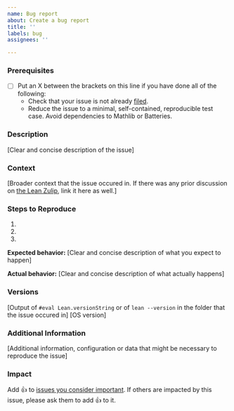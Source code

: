 ```yaml
---
name: Bug report
about: Create a bug report
title: ''
labels: bug
assignees: ''

---
```


### Prerequisites

* [ ] Put an X between the brackets on this line if you have done all of the following:
    * Check that your issue is not already [filed](https://github.com/leanprover/lean4/issues).
    * Reduce the issue to a minimal, self-contained, reproducible test case. Avoid dependencies to Mathlib or Batteries.

### Description

[Clear and concise description of the issue]

### Context

[Broader context that the issue occured in. If there was any prior discussion on [the Lean Zulip](https://leanprover.zulipchat.com), link it here as well.]

### Steps to Reproduce

1.
2.
3.

**Expected behavior:** [Clear and concise description of what you expect to happen]

**Actual behavior:** [Clear and concise description of what actually happens]

### Versions

[Output of `#eval Lean.versionString` or of `lean --version` in the folder that the issue occured in]
[OS version]

### Additional Information

[Additional information, configuration or data that might be necessary to reproduce the issue]

### Impact

Add :+1: to [issues you consider important](https://github.com/leanprover/lean4/issues?q=is%3Aissue+is%3Aopen+sort%3Areactions-%2B1-desc). If others are impacted by this issue, please ask them to add :+1: to it.
